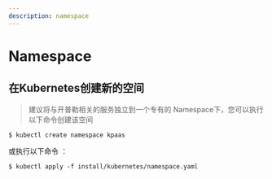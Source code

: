 ```yaml
---
description: namespace
---
```


# Namespace

## 在Kubernetes创建新的空间

> 建议将与开普勒相关的服务独立到一个专有的 Namespace下，您可以执行以下命令创建该空间

```text
$ kubectl create namespace kpaas
```

或执行以下命令 ：

```text
$ kubectl apply -f install/kubernetes/namespace.yaml
```



